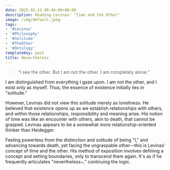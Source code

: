 ```yaml
---
date: 2025-02-21 06:44:00+00:00
description: Reading Levinas' "Time and the Other"
image: /img/default.jpeg
tags:
- '#Levinas'
- '#Philosophy'
- '#Solitude'
- '#TheOther'
- '#Ontology'
templateKey: post
title: Nevertheless
---
```


> “I see the other. But I am not the other. I am completely alone.”

I am distinguished from everything I gaze upon. I am not the other, and I exist only as myself. Thus, the essence of existence initially lies in "solitude."

However, Levinas did not view this solitude merely as loneliness. He believed that existence opens up as we establish relationships with others, and within those relationships, responsibility and meaning arise. His notion of time was like an encounter with others, akin to death, that cannot be grasped. Levinas appears to be a somewhat more relationship-oriented thinker than Heidegger.

Feeling powerless from the distinction and solitude of being "I," and advancing towards death, yet facing the ungraspable other—this is Levinas' concept of time and the other. His method of exposition involves defining a concept and setting boundaries, only to transcend them again. It's as if he frequently articulates "nevertheless~," continuing the logic.